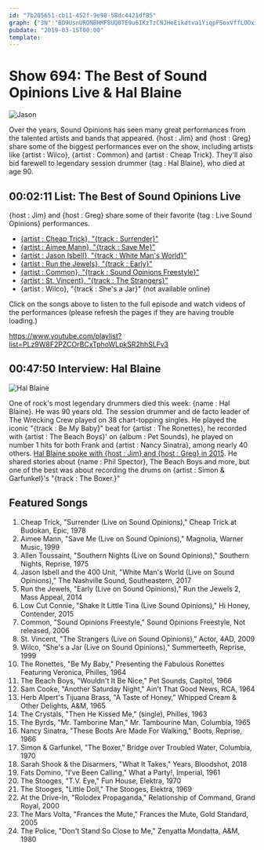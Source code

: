 ```yaml
---
id: "7b205651-cb11-452f-9e98-58dc4421df85"
graph: {"3N":"BD9UsnURONBHMF8UQ0TE9u6IKzTzCNJHeEikdtva1YiqpFSoxVffLOOxidUs","27Q":"BDWwKPWAC48h0ZSBMmFr"}
pubdate: "2019-03-15T00:00"
template: 
---
```






# Show 694: The Best of Sound Opinions Live & Hal Blaine

![Jason](https://static.soundopinions.org/images/2019/jason.png)

Over the years, Sound Opinions has seen many great performances from the talented artists and bands that appeared. {host : Jim} and {host : Greg} share some of the biggest performances ever on the show, including artists like {artist : Wilco}, {artist : Common} and {artist : Cheap Trick}. They'll also bid farewell to legendary session drummer {tag : Hal Blaine}, who died at age 90.



## 00:02:11 List: The Best of Sound Opinions Live

{host : Jim} and {host : Greg} share some of their favorite {tag : Live Sound Opinions} performances.

- [{artist : Cheap Trick}, "{track : Surrender}"](/show/407/)
- [{artist : Aimee Mann}, "{track : Save Me}"](/show/372/)
- [{artist : Jason Isbell}, "{track : White Man's World}"](/show/647/)
- [{artist : Run the Jewels}, "{track : Early}"](/show/481/)
- [{artist : Common}, "{track : Sound Opinions Freestyle}"](/show/26/)
- [{artist : St. Vincent}, "{track : The Strangers}"](/show/189/)
- {artist : Wilco}, "{track : She's a Jar}" (not available online)

Click on the songs above to listen to the full episode and watch videos of the performances (please refresh the pages if they are having trouble loading.)

https://www.youtube.com/playlist?list=PLz9W8F2PZCOrBCxTphoWLpkSR2hhSLFv3



## 00:47:50 Interview: Hal Blaine

![Hal Blaine](https://static.soundopinions.org/assets/694/27Q0.jpg)

One of rock's most legendary drummers died this week: {name : Hal Blaine}. He was 90 years old. The session drummer and de facto leader of The Wrecking Crew played on 38 chart-topping singles. He played the iconic "{track : Be My Baby}" beat for {artist : The Ronettes}, he recorded with {artist : The Beach Boys}' on {album : Pet Sounds}, he played on number 1 hits for both Frank and {artist : Nancy Sinatra}, among nearly 40 others. [Hal Blaine spoke with {host : Jim} and {host : Greg} in 2015](https://www.soundopinions.org/show/488/#halblaine). He shared stories about {name : Phil Spector}, The Beach Boys and more, but one of the best was about recording the drums on {artist : Simon & Garfunkel}'s "{track : The Boxer.}"



## Featured Songs

1. Cheap Trick, "Surrender (Live on Sound Opinions)," Cheap Trick at Budokan, Epic, 1978
2. Aimee Mann, "Save Me (Live on Sound Opinions)," Magnolia, Warner Music, 1999
3. Allen Toussaint, "Southern Nights (Live on Sound Opinions)," Southern Nights, Reprise, 1975
4. Jason Isbell and the 400 Unit, "White Man's World (Live on Sound Opinions)," The Nashville Sound, Southeastern, 2017
5. Run the Jewels, "Early (Live on Sound Opinions)," Run the Jewels 2, Mass Appeal, 2014
6. Low Cut Connie, "Shake It Little Tina (Live Sound Opinions)," Hi Honey, Contender, 2015
7. Common, "Sound Opinions Freestyle," Sound Opinions Freestyle, Not released, 2006
8. St. Vincent, "The Strangers (Live on Sound Opinions)," Actor, 4AD, 2009
9. Wilco, "She's a Jar (Live on Sound Opinions)," Summerteeth, Reprise, 1999
10. The Ronettes, "Be My Baby," Presenting the Fabulous Ronettes Featuring Veronica, Philles, 1964
11. The Beach Boys, "Wouldn't It Be Nice," Pet Sounds, Capitol, 1966
12. Sam Cooke, "Another Saturday Night," Ain't That Good News, RCA, 1964
13. Herb Alpert's Tijuana Brass, "A Taste of Honey," Whipped Cream & Other Delights, A&M, 1965
14. The Crystals, "Then He Kissed Me," (single), Philles, 1963
15. The Byrds, "Mr. Tamborine Man," Mr. Tambourine Man, Columbia, 1965
16. Nancy Sinatra, "These Boots Are Made For Walking," Boots, Reprise, 1966
17. Simon & Garfunkel, "The Boxer," Bridge over Troubled Water, Columbia, 1970
18. Sarah Shook & the Disarmers, "What It Takes," Years, Bloodshot, 2018
19. Fats Domino, "I've Been Calling," What a Party!, Imperial, 1961
20. The Stooges, "T.V. Eye," Fun House, Elektra, 1970
21. The Stooges, "Little Doll," The Stooges, Elektra, 1969
22. At the Drive-In, "Rolodex Propaganda," Relationship of Command, Grand Royal, 2000
23. The Mars Volta, "Frances the Mute," Frances the Mute, Gold Standard, 2005
24. The Police, "Don't Stand So Close to Me," Zenyatta Mondatta, A&M, 1980